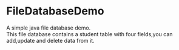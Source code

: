 # FileDatabaseDemo
A simple  java file database demo.   
This file database contains a student table with four fields,you can add,update and delete data from it.
